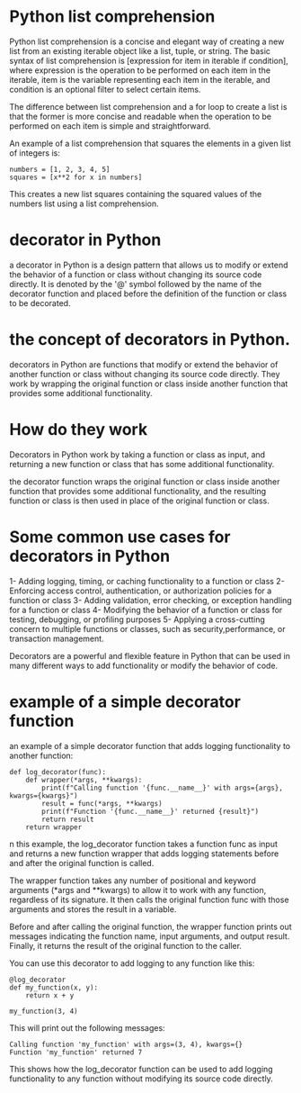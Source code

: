 # Python list comprehension
Python list comprehension is a concise and elegant way of creating a new list from an existing iterable object like a list, tuple, or string. The basic syntax of list comprehension is [expression for item in iterable if condition], where expression is the operation to be performed on each item in the iterable, item is the variable representing each item in the iterable, and condition is an optional filter to select certain items.

The difference between list comprehension and a for loop to create a list is that the former is more concise and readable when the operation to be performed on each item is simple and straightforward.

An example of a list comprehension that squares the elements in a given list of integers is:

    numbers = [1, 2, 3, 4, 5]
    squares = [x**2 for x in numbers]

This creates a new list squares containing the squared values of the numbers list using a list comprehension.

# decorator in Python

a decorator in Python is a design pattern that allows us to modify or extend the behavior of a function or class without changing its source code directly. It is denoted by the '@' symbol followed by the name of the decorator function and placed before the definition of the function or class to be decorated.

# the concept of decorators in Python.
decorators in Python are functions that modify or extend the behavior of another function or class without changing its source code directly. They work by wrapping the original function or class inside another function that provides some additional functionality.

# How do they work

Decorators in Python work by taking a function or class as input, and returning a new function or class that has some additional functionality.

the decorator function wraps the original function or class inside another function that provides some additional functionality, and the resulting function or class is then used in place of the original function or class.

# Some common use cases for decorators in Python
1- Adding logging, timing, or caching functionality to a function or class
2- Enforcing access control, authentication, or authorization policies for a function or class
3- Adding validation, error checking, or exception handling for a function or class
4- Modifying the behavior of a function or class for testing, debugging, or profiling purposes
5- Applying a cross-cutting concern to multiple functions or classes, such as security,performance, or transaction management.

Decorators are a powerful and flexible feature in Python that can be used in many different ways to add functionality or modify the behavior of code.

# example of a simple decorator function

an example of a simple decorator function that adds logging functionality to another function:

    def log_decorator(func):
        def wrapper(*args, **kwargs):
            print(f"Calling function '{func.__name__}' with args={args}, kwargs={kwargs}")
            result = func(*args, **kwargs)
            print(f"Function '{func.__name__}' returned {result}")
            return result
        return wrapper

n this example, the log_decorator function takes a function func as input and returns a new function wrapper that adds logging statements before and after the original function is called.

The wrapper function takes any number of positional and keyword arguments (*args and **kwargs) to allow it to work with any function, regardless of its signature. It then calls the original function func with those arguments and stores the result in a variable.

Before and after calling the original function, the wrapper function prints out messages indicating the function name, input arguments, and output result. Finally, it returns the result of the original function to the caller.

You can use this decorator to add logging to any function like this:

    @log_decorator
    def my_function(x, y):
        return x + y

    my_function(3, 4)

This will print out the following messages:

    Calling function 'my_function' with args=(3, 4), kwargs={}
    Function 'my_function' returned 7

This shows how the log_decorator function can be used to add logging functionality to any function without modifying its source code directly.


